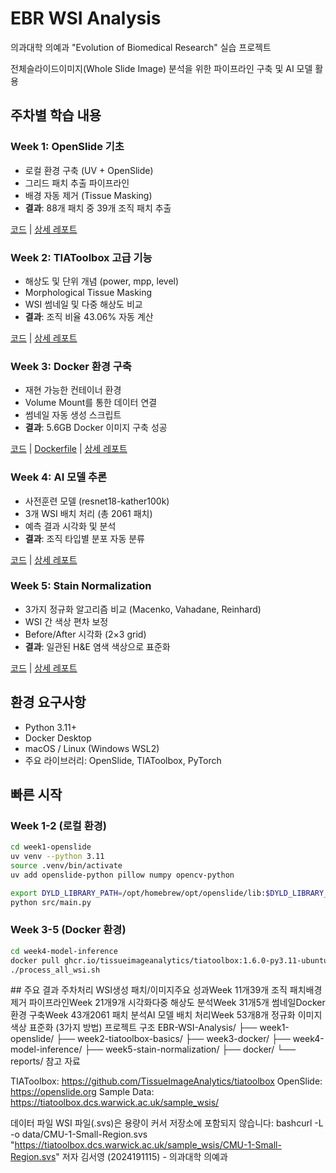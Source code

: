 # EBR WSI Analysis

의과대학 의예과 "Evolution of Biomedical Research" 실습 프로젝트

전체슬라이드이미지(Whole Slide Image) 분석을 위한 파이프라인 구축 및 AI 모델 활용

## 주차별 학습 내용

### Week 1: OpenSlide 기초
- 로컬 환경 구축 (UV + OpenSlide)
- 그리드 패치 추출 파이프라인
- 배경 자동 제거 (Tissue Masking)
- **결과**: 88개 패치 중 39개 조직 패치 추출

[코드](week1-openslide/) | [상세 레포트](reports/week1_report.md)

### Week 2: TIAToolbox 고급 기능
- 해상도 및 단위 개념 (power, mpp, level)
- Morphological Tissue Masking
- WSI 썸네일 및 다중 해상도 비교
- **결과**: 조직 비율 43.06% 자동 계산

[코드](week2-tiatoolbox-basics/) | [상세 레포트](reports/week2_report.md)

### Week 3: Docker 환경 구축
- 재현 가능한 컨테이너 환경
- Volume Mount를 통한 데이터 연결
- 썸네일 자동 생성 스크립트
- **결과**: 5.6GB Docker 이미지 구축 성공

[코드](week3-docker/) | [Dockerfile](docker/3.11/Ubuntu/Dockerfile) | [상세 레포트](reports/week3_report.md)

### Week 4: AI 모델 추론
- 사전훈련 모델 (resnet18-kather100k)
- 3개 WSI 배치 처리 (총 2061 패치)
- 예측 결과 시각화 및 분석
- **결과**: 조직 타입별 분포 자동 분류

[코드](week4-model-inference/) | [상세 레포트](reports/week4_report.md)

### Week 5: Stain Normalization
- 3가지 정규화 알고리즘 비교 (Macenko, Vahadane, Reinhard)
- WSI 간 색상 편차 보정
- Before/After 시각화 (2×3 grid)
- **결과**: 일관된 H&E 염색 색상으로 표준화

[코드](week5-stain-normalization/) | [상세 레포트](reports/week5_report.md)


## 환경 요구사항

- Python 3.11+
- Docker Desktop
- macOS / Linux (Windows WSL2)
- 주요 라이브러리: OpenSlide, TIAToolbox, PyTorch

## 빠른 시작

### Week 1-2 (로컬 환경)
```bash
cd week1-openslide
uv venv --python 3.11
source .venv/bin/activate
uv add openslide-python pillow numpy opencv-python

export DYLD_LIBRARY_PATH=/opt/homebrew/opt/openslide/lib:$DYLD_LIBRARY_PATH
python src/main.py
```

### Week 3-5 (Docker 환경)
```bash
cd week4-model-inference
docker pull ghcr.io/tissueimageanalytics/tiatoolbox:1.6.0-py3.11-ubuntu
./process_all_wsi.sh
```
<artifact identifier="readme-bottom-section" type="text/markdown" title="README.md 하단 섹션 (주요 결과~끝)">
## 주요 결과
주차처리 WSI생성 패치/이미지주요 성과Week 11개39개 조직 패치배경 제거 파이프라인Week 21개9개 시각화다중 해상도 분석Week 31개5개 썸네일Docker 환경 구축Week 43개2061 패치 분석AI 모델 배치 처리Week 53개8개 정규화 이미지색상 표준화 (3가지 방법)
프로젝트 구조
EBR-WSI-Analysis/
├── week1-openslide/
├── week2-tiatoolbox-basics/
├── week3-docker/
├── week4-model-inference/
├── week5-stain-normalization/
├── docker/
└── reports/
참고 자료

TIAToolbox: https://github.com/TissueImageAnalytics/tiatoolbox
OpenSlide: https://openslide.org
Sample Data: https://tiatoolbox.dcs.warwick.ac.uk/sample_wsis/

데이터 파일
WSI 파일(.svs)은 용량이 커서 저장소에 포함되지 않습니다:
bashcurl -L -o data/CMU-1-Small-Region.svs \
  "https://tiatoolbox.dcs.warwick.ac.uk/sample_wsis/CMU-1-Small-Region.svs"
저자
김서영 (2024191115) - 의과대학 의예과

</artifact>